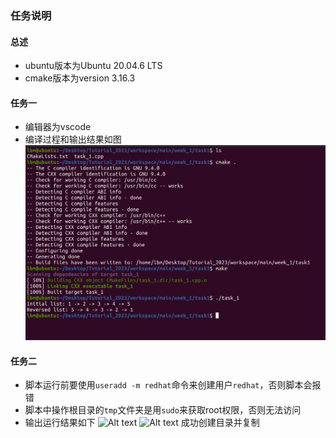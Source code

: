 ### 任务说明
#### 总述
+ ubuntu版本为Ubuntu 20.04.6 LTS
+ cmake版本为version 3.16.3

#### 任务一
+ 编辑器为vscode
+ 编译过程和输出结果如图
 ![输出结果](,/../../../image/week_1/image_1.png
 )

 #### 任务二
+ 脚本运行前要使用```useradd -m redhat```命令来创建用户```redhat```，否则脚本会报错
+ 脚本中操作根目录的```tmp```文件夹是用```sudo```来获取root权限，否则无法访问
+ 输出运行结果如下
     ![Alt text](image_2-1.png)
     ![Alt text](image_2-2.png)
     成功创建目录并复制

